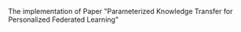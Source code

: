 The implementation of Paper "Parameterized Knowledge Transfer for Personalized
Federated Learning"

